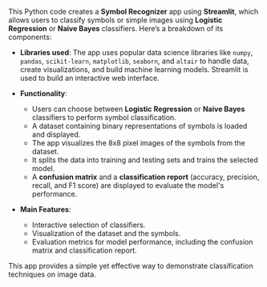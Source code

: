 This Python code creates a **Symbol Recognizer** app using **Streamlit**, which allows users to classify symbols or simple images using **Logistic Regression** or **Naive Bayes** classifiers. Here’s a breakdown of its components:

- **Libraries used**: The app uses popular data science libraries like `numpy`, `pandas`, `scikit-learn`, `matplotlib`, `seaborn`, and `altair` to handle data, create visualizations, and build machine learning models. Streamlit is used to build an interactive web interface.
  
- **Functionality**:
  - Users can choose between **Logistic Regression** or **Naive Bayes** classifiers to perform symbol classification.
  - A dataset containing binary representations of symbols is loaded and displayed.
  - The app visualizes the 8x8 pixel images of the symbols from the dataset.
  - It splits the data into training and testing sets and trains the selected model.
  - A **confusion matrix** and a **classification report** (accuracy, precision, recall, and F1 score) are displayed to evaluate the model's performance.

- **Main Features**:
  - Interactive selection of classifiers.
  - Visualization of the dataset and the symbols.
  - Evaluation metrics for model performance, including the confusion matrix and classification report.

This app provides a simple yet effective way to demonstrate classification techniques on image data.
